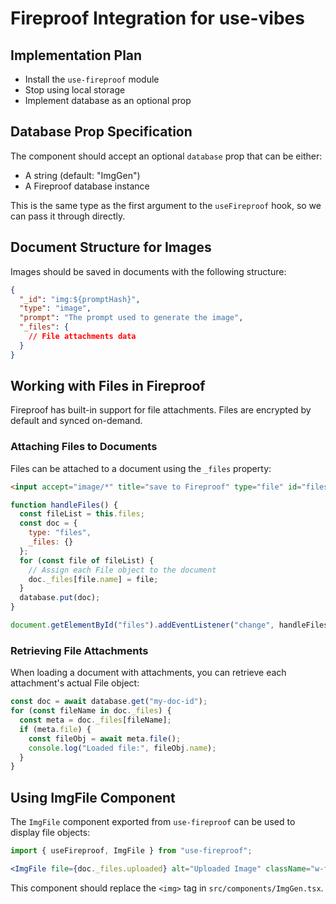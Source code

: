 # Fireproof Integration for use-vibes

## Implementation Plan

- Install the `use-fireproof` module
- Stop using local storage
- Implement database as an optional prop

## Database Prop Specification

The component should accept an optional `database` prop that can be either:
- A string (default: "ImgGen")
- A Fireproof database instance

This is the same type as the first argument to the `useFireproof` hook, so we can pass it through directly.

## Document Structure for Images

Images should be saved in documents with the following structure:

```json
{
  "_id": "img:${promptHash}",
  "type": "image",
  "prompt": "The prompt used to generate the image",
  "_files": {
    // File attachments data
  }
}
```

## Working with Files in Fireproof

Fireproof has built-in support for file attachments. Files are encrypted by default and synced on-demand.

### Attaching Files to Documents

Files can be attached to a document using the `_files` property:

```html
<input accept="image/*" title="save to Fireproof" type="file" id="files" multiple>
```

```js
function handleFiles() {
  const fileList = this.files;
  const doc = {
    type: "files",
    _files: {}
  };
  for (const file of fileList) {
    // Assign each File object to the document
    doc._files[file.name] = file; 
  }
  database.put(doc);
}

document.getElementById("files").addEventListener("change", handleFiles, false);
```

### Retrieving File Attachments

When loading a document with attachments, you can retrieve each attachment's actual File object:

```js
const doc = await database.get("my-doc-id");
for (const fileName in doc._files) {
  const meta = doc._files[fileName];
  if (meta.file) {
    const fileObj = await meta.file();
    console.log("Loaded file:", fileObj.name);
  }
}
```

## Using ImgFile Component

The `ImgFile` component exported from `use-fireproof` can be used to display file objects:

```jsx
import { useFireproof, ImgFile } from "use-fireproof";

<ImgFile file={doc._files.uploaded} alt="Uploaded Image" className="w-full h-auto rounded" />
```

This component should replace the `<img>` tag in `src/components/ImgGen.tsx`.
